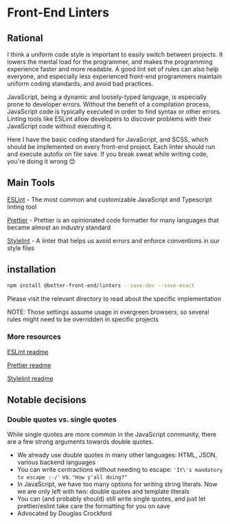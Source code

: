 # Front-End Linters

## Rational

I think a uniform code style is important to easily switch between projects. It lowers the mental load for the programmer, and makes the programming experience faster and more readable. A good lint set of rules can also help everyone, and especially less experienced front-end programmers maintain uniform coding standards, and avoid bad practices.

JavaScript, being a dynamic and loosely-typed language, is especially prone to developer errors. Without the benefit of a compilation process, JavaScript code is typically executed in order to find syntax or other errors. Linting tools like ESLint allow developers to discover problems with their JavaScript code without executing it.

Here I have the basic coding standard for JavaScript, and SCSS, which should be implemented on every front-end project. Each linter should run and execute autofix on file save. If you break sweat while writing code, you're doing it wrong 😊

## Main Tools

[ESLint](https://eslint.org/) - The most common and customizable JavaScript and Typescript linting tool

[Prettier](https://prettier.io/) - Prettier is an opinionated code formatter for many languages that became almost an industry standard

[Stylelint](https://stylelint.io/) - A linter that helps us avoid errors and enforce conventions in our style files

## installation

```sh
npm install @better-front-end/linters --save-dev --save-exact
```

Please visit the relevant directory to read about the specific implementation

NOTE: Those settings assume usage in evergreen browsers, so several rules might need to be overridden in specific projects

### More resources

[ESLint readme](./eslint/README.md)

[Prettier readme](./prettier/README.md)

[Stylelint readme](./stylelint/README.md)

## Notable decisions

### Double quotes vs. single quotes

While single quotes are more common in the JavaScript community, there are a few strong arguments towards double quotes.

- We already use double quotes in many other languages: HTML, JSON, various backend languages
- You can write contractions without needing to escape: `'It\'s mandatory to escape :-/'` vs. `"How y'all doing?"`
- In JavaScript, we have too many options for writing string literals. Now we are only left with two: double quotes and template literals
- You can (and probably should) still write single quotes, and just let prettier/eslint take care the formatting for you on save
- Advocated by Douglas Crockford
